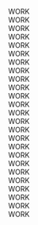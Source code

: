 WORK   
WORK   
WORK   
WORK   
WORK   
WORK   
WORK   
WORK   
WORK   
WORK   
WORK   
WORK   
WORK   
WORK   
WORK   
WORK   
WORK   
WORK   
WORK   
WORK   
WORK   
WORK   
WORK   
WORK   
WORK